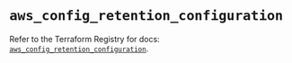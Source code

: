 # `aws_config_retention_configuration`

Refer to the Terraform Registry for docs: [`aws_config_retention_configuration`](https://registry.terraform.io/providers/hashicorp/aws/6.0.0/docs/resources/config_retention_configuration).
